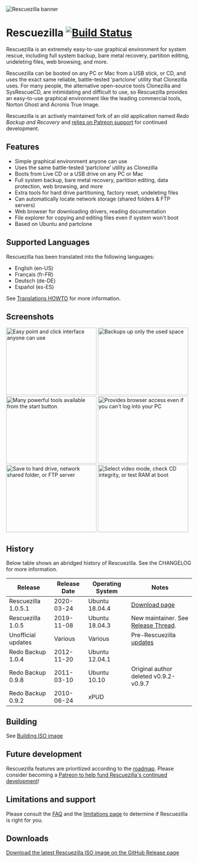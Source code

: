 ![Rescuezilla banner](src/apps/rescuezilla/rescuezilla/usr/share/rescuezilla/banner.png)

# Rescuezilla [![Build Status](https://travis-ci.org/rescuezilla/rescuezilla.svg?branch=master)](https://travis-ci.org/rescuezilla/rescuezilla) 

Rescuezilla is an extremely easy-to-use graphical environment for system rescue, including full system backup, bare metal recovery, partition editing, undeleting files, web browsing, and more.

Rescuezilla can be booted on any PC or Mac from a USB stick, or CD, and uses the exact same reliable, battle-tested ‘partclone’ utility that Clonezilla uses. For many people, the alternative open-source tools Clonezilla and SysRescueCD, are intimidating and difficult to use, so Rescuezilla provides an easy-to-use graphical environment like the leading commercial tools, Norton Ghost and Acronis True Image.

Rescuezilla is an actively maintained fork of an old application named _Redo Backup and Recovery_ and [relies on Patreon support](https://www.patreon.com/join/rescuezilla) for continued development.

## Features

* Simple graphical environment anyone can use
* Uses the same battle-tested ‘partclone’ utility as Clonezilla 
* Boots from Live CD or a USB drive on any PC or Mac
* Full system backup, bare metal recovery, partition editing, data protection, web browsing, and more
* Extra tools for hard drive partitioning, factory reset, undeleting files
* Can automatically locate network storage (shared folders & FTP servers)
* Web browser for downloading drivers, reading documentation
* File explorer for copying and editing files even if system won't boot
* Based on Ubuntu and partclone

## Supported Languages

Rescuezilla has been translated into the following languages:

* English (en-US)
* Français (fr-FR)
* Deutsch (de-DE)
* Español (es-ES)

See [Translations HOWTO](https://github.com/rescuezilla/rescuezilla/wiki/Translations-HOWTO) for more information.

## Screenshots

<a href="https://raw.githubusercontent.com/rescuezilla/rescuezilla.github.io/master/media/screenshots/2.png"><img width=245 height=183 src="https://raw.githubusercontent.com/rescuezilla/rescuezilla.github.io/master/media/screenshots/2.png" alt="Easy point and click interface anyone can use"></a>
<a href="https://raw.githubusercontent.com/rescuezilla/rescuezilla.github.io/master/media/screenshots/3.png"><img width=245 height=183 src="https://raw.githubusercontent.com/rescuezilla/rescuezilla.github.io/master/media/screenshots/3.png" alt="Backups up only the used space"></a>
<a href="https://raw.githubusercontent.com/rescuezilla/rescuezilla.github.io/master/media/screenshots/6.png"><img width=245 height=183 src="https://raw.githubusercontent.com/rescuezilla/rescuezilla.github.io/master/media/screenshots/6.png" alt="Many powerful tools available from the start button"></a>
<a href="https://raw.githubusercontent.com/rescuezilla/rescuezilla.github.io/master/media/screenshots/7.png"><img width=245 height=183 src="https://raw.githubusercontent.com/rescuezilla/rescuezilla.github.io/master/media/screenshots/7.png"  alt="Provides browser access even if you can't log into your PC"></a>
<a href="https://raw.githubusercontent.com/rescuezilla/rescuezilla.github.io/master/media/screenshots/4.png"><img width=245 height=183 src="https://raw.githubusercontent.com/rescuezilla/rescuezilla.github.io/master/media/screenshots/4.png" alt="Save to hard drive, network shared folder, or FTP server"></a>
<a href="https://raw.githubusercontent.com/rescuezilla/rescuezilla.github.io/master/media/screenshots/1.png"><img width=245 height=183 src="https://raw.githubusercontent.com/rescuezilla/rescuezilla.github.io/master/media/screenshots/1.png" alt="Select video mode, check CD integrity, or test RAM at boot"></a>

## History

Below table shows an abridged history of Rescuezilla. See the CHANGELOG for more information.

| Release             | Release Date | Operating System | Notes |
| ------------------- | ---------- | -------------- | ---------------------------------- |
| Rescuezilla 1.0.5.1 | 2020-03-24 | Ubuntu 18.04.4 | [Download page](https://github.com/rescuezilla/rescuezilla/releases/latest)
| Rescuezilla 1.0.5   | 2019-11-08 | Ubuntu 18.04.3 | New maintainer. See [Release Thread](https://sourceforge.net/p/redobackup/discussion/1169663/thread/116063b485/).
| Unofficial updates  | Various    | Various            | Pre-Rescuezilla [updates](https://github.com/rescuezilla/rescuezilla/wiki/Bugs-in-unofficial-Redo-Backup-updates#identifying-redo-backup-versions)
| Redo Backup 1.0.4   | 2012-11-20 | Ubuntu 12.04.1 |
| Redo Backup 0.9.8   | 2011-03-10 | Ubuntu 10.10       | Original author deleted v0.9.2-v0.9.7
| Redo Backup 0.9.2   | 2010-06-24 | xPUD               |

## Building 

See [Building ISO image](docs/build_instructions/BUILD.ISO.IMAGE.md)

## Future development

Rescuezilla features are prioritized according to the [roadmap](https://github.com/rescuezilla/rescuezilla/wiki/Rescuezilla-Project-Roadmap). Please consider becoming a [Patreon to help fund Rescuezilla's continued development](https://www.patreon.com/join/rescuezilla)!

## Limitations and support

Please consult the [FAQ](https://rescuezilla.com/help.html) and the [limitations page](https://github.com/rescuezilla/rescuezilla/wiki/Rescuezilla-Limitations) to determine if Rescuezilla is right for you.

## Downloads

[Download the latest Rescuezilla ISO image on the GitHub Release page](https://github.com/rescuezilla/rescuezilla/releases/latest)
